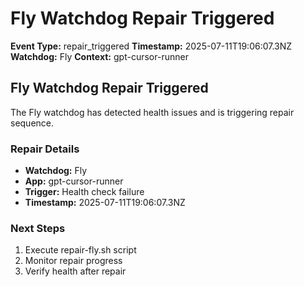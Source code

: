 # Fly Watchdog Repair Triggered

**Event Type:** repair_triggered
**Timestamp:** 2025-07-11T19:06:07.3NZ
**Watchdog:** Fly
**Context:** gpt-cursor-runner


## Fly Watchdog Repair Triggered

The Fly watchdog has detected health issues and is triggering repair sequence.

### Repair Details
- **Watchdog:** Fly
- **App:** gpt-cursor-runner
- **Trigger:** Health check failure
- **Timestamp:** 2025-07-11T19:06:07.3NZ

### Next Steps
1. Execute repair-fly.sh script
2. Monitor repair progress
3. Verify health after repair


